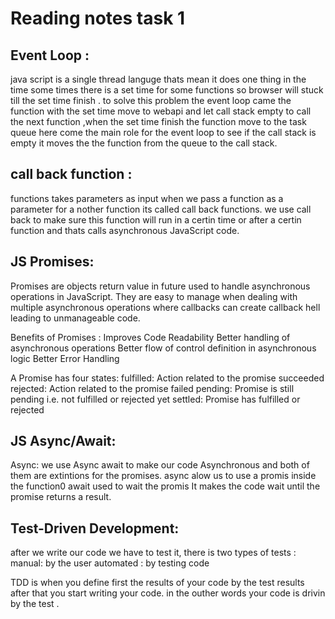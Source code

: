 # Reading notes task 1

## Event Loop :

java script is a single thread languge thats mean it does one thing in the time
some times there is a set time for some functions so browser will stuck till the set time finish .
to solve this problem the event loop came the function with the set time move to webapi and let call stack empty to call the next function ,when the set time finish the function move to the task queue here come the main role for the event loop to see if the call stack is empty it moves the the function from the queue to the call stack.

## call back function :

functions takes parameters as input when we pass a function as a parameter for a nother function its called call back functions.
we use call back to make sure this function will run in a certin time or after a certin function and thats calls asynchronous JavaScript code.

## JS Promises:

Promises are objects return value in future used to handle asynchronous operations in JavaScript. They are easy to manage when dealing with multiple asynchronous operations where callbacks can create callback hell leading to unmanageable code.

Benefits of Promises :
Improves Code Readability
Better handling of asynchronous operations
Better flow of control definition in asynchronous logic
Better Error Handling

A Promise has four states:
fulfilled: Action related to the promise succeeded
rejected: Action related to the promise failed
pending: Promise is still pending i.e. not fulfilled or rejected yet
settled: Promise has fulfilled or rejected

## JS Async/Await:

Async:
we use Async await to make our code Asynchronous and both of them are extintions for the promises.
async alow us to use a promis inside the function0
await used to wait the promis It makes the code wait until the promise returns a result.

## Test-Driven Development:

after we write our code we have to test it, there is two types of tests :
manual: by the user
automated : by testing code

TDD is when you define first the results of your code by the test results after that you start writing your code.
in the outher words your code is drivin by the test .
